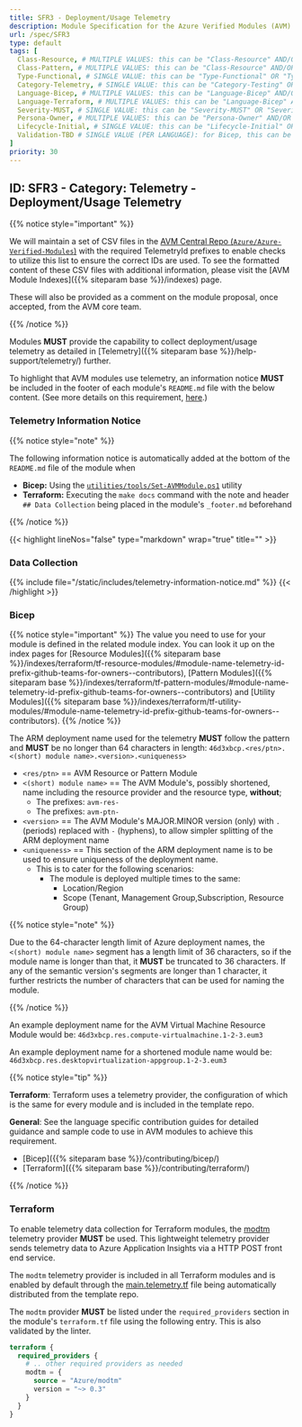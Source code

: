 ```yaml
---
title: SFR3 - Deployment/Usage Telemetry
description: Module Specification for the Azure Verified Modules (AVM) program
url: /spec/SFR3
type: default
tags: [
  Class-Resource, # MULTIPLE VALUES: this can be "Class-Resource" AND/OR "Class-Pattern" AND/OR "Class-Utility"
  Class-Pattern, # MULTIPLE VALUES: this can be "Class-Resource" AND/OR "Class-Pattern" AND/OR "Class-Utility"
  Type-Functional, # SINGLE VALUE: this can be "Type-Functional" OR "Type-NonFunctional"
  Category-Telemetry, # SINGLE VALUE: this can be "Category-Testing" OR "Category-Telemetry" OR "Category-Contribution/Support" OR "Category-Documentation" OR "Category-CodeStyle" OR "Category-Naming/Composition" OR "Category-Inputs/Outputs" OR "Category-Release/Publishing"
  Language-Bicep, # MULTIPLE VALUES: this can be "Language-Bicep" AND/OR "Language-Terraform"
  Language-Terraform, # MULTIPLE VALUES: this can be "Language-Bicep" AND/OR "Language-Terraform"
  Severity-MUST, # SINGLE VALUE: this can be "Severity-MUST" OR "Severity-SHOULD" OR "Severity-MAY"
  Persona-Owner, # MULTIPLE VALUES: this can be "Persona-Owner" AND/OR "Persona-Contributor"
  Lifecycle-Initial, # SINGLE VALUE: this can be "Lifecycle-Initial" OR "Lifecycle-BAU" OR "Lifecycle-EOL"
  Validation-TBD # SINGLE VALUE (PER LANGUAGE): for Bicep, this can be "Validation-BCP/Manual" OR "Validation-BCP/CI/Informational" OR "Validation-BCP/CI/Enforced" and for Terraform, this can be "Validation-TF/Manual" OR "Validation-TF/CI/Informational" OR "Validation-TF/CI/Enforced"
]
priority: 30
---
```


## ID: SFR3 - Category: Telemetry - Deployment/Usage Telemetry

{{% notice style="important" %}}

We will maintain a set of CSV files in the [AVM Central Repo (`Azure/Azure-Verified-Modules`)](https://github.com/zojovano/azure-verified-modules-copy/tree/main/docs/static/module-indexes) with the required TelemetryId prefixes to enable checks to utilize this list to ensure the correct IDs are used. To see the formatted content of these CSV files with additional information, please visit the [AVM Module Indexes]({{% siteparam base %}}/indexes) page.

These will also be provided as a comment on the module proposal, once accepted, from the AVM core team.

{{% /notice %}}

Modules **MUST** provide the capability to collect deployment/usage telemetry as detailed in [Telemetry]({{% siteparam base %}}/help-support/telemetry/) further.

To highlight that AVM modules use telemetry, an information notice **MUST** be included in the footer of each module's `README.md` file with the below content. (See more details on this requirement, [here](https://docs.opensource.microsoft.com/releasing/general-guidance/telemetry/).)

### Telemetry Information Notice

{{% notice style="note" %}}

The following information notice is automatically added at the bottom of the `README.md` file of the module when

- **Bicep:** Using the [`utilities/tools/Set-AVMModule.ps1`](https://github.com/Azure/bicep-registry-modules/blob/main/utilities/tools/Set-AVMModule.ps1) utility
- **Terraform:** Executing the `make docs` command with the note and header `## Data Collection` being placed in the module's `_footer.md` beforehand

{{% /notice %}}

{{< highlight lineNos="false" type="markdown" wrap="true" title="" >}}

### Data Collection

{{% include file="/static/includes/telemetry-information-notice.md" %}}
{{< /highlight >}}

### Bicep

{{% notice style="important" %}}
The value you need to use for your module is defined in the related module index. You can look it up on the index pages for [Resource Modules]({{% siteparam base %}}/indexes/terraform/tf-resource-modules/#module-name-telemetry-id-prefix-github-teams-for-owners--contributors), [Pattern Modules]({{% siteparam base %}}/indexes/terraform/tf-pattern-modules/#module-name-telemetry-id-prefix-github-teams-for-owners--contributors) and [Utility Modules]({{% siteparam base %}}/indexes/terraform/tf-utility-modules/#module-name-telemetry-id-prefix-github-teams-for-owners--contributors).
{{% /notice %}}

The ARM deployment name used for the telemetry **MUST** follow the pattern and **MUST** be no longer than 64 characters in length: `46d3xbcp.<res/ptn>.<(short) module name>.<version>.<uniqueness>`

- `<res/ptn>` == AVM Resource or Pattern Module
- `<(short) module name>` == The AVM Module's, possibly shortened, name including the resource provider and the resource type, **without**;
  - The prefixes: `avm-res-`
  - The prefixes: `avm-ptn-`
- `<version>` == The AVM Module's MAJOR.MINOR version (only) with `.` (periods) replaced with `-` (hyphens), to allow simpler splitting of the ARM deployment name
- `<uniqueness>` == This section of the ARM deployment name is to be used to ensure uniqueness of the deployment name.
  - This is to cater for the following scenarios:
    - The module is deployed multiple times to the same:
      - Location/Region
      - Scope (Tenant, Management Group,Subscription, Resource Group)

{{% notice style="note" %}}

Due to the 64-character length limit of Azure deployment names, the `<(short) module name>` segment has a length limit of 36 characters, so if the module name is longer than that, it **MUST** be truncated to 36 characters. If any of the semantic version's segments are longer than 1 character, it further restricts the number of characters that can be used for naming the module.

{{% /notice %}}

An example deployment name for the AVM Virtual Machine Resource Module would be: `46d3xbcp.res.compute-virtualmachine.1-2-3.eum3`

An example deployment name for a shortened module name would be: `46d3xbcp.res.desktopvirtualization-appgroup.1-2-3.eum3`

{{% notice style="tip" %}}

**Terraform**: Terraform uses a telemetry provider, the configuration of which is the same for every module and is included in the template repo.

**General**: See the language specific contribution guides for detailed guidance and sample code to use in AVM modules to achieve this requirement.

- [Bicep]({{% siteparam base %}}/contributing/bicep/)
- [Terraform]({{% siteparam base %}}/contributing/terraform/)

{{% /notice %}}

### Terraform

To enable telemetry data collection for Terraform modules, the [modtm](https://registry.terraform.io/providers/Azure/modtm/latest) telemetry provider **MUST** be used. This lightweight telemetry provider sends telemetry data to Azure Application Insights via a HTTP POST front end service.

The `modtm` telemetry provider is included in all Terraform modules and is enabled by default through the [main.telemetry.tf](https://github.com/Azure/terraform-azurerm-avm-template/blob/main/main.telemetry.tf) file being automatically distributed from the template repo.

The `modtm` provider **MUST** be listed under the `required_providers` section in the module's `terraform.tf` file using the following entry. This is also validated by the linter.

```terraform
terraform {
  required_providers {
    # .. other required providers as needed
    modtm = {
      source = "Azure/modtm"
      version = "~> 0.3"
    }
  }
}
```
